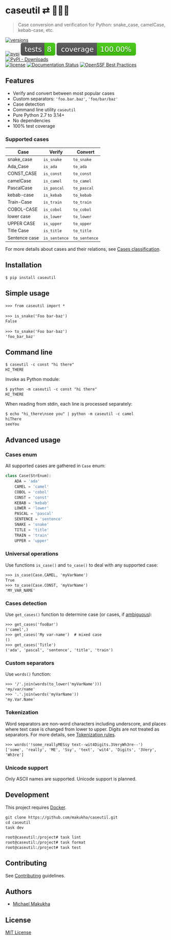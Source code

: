 # caseutil ⇄ 🐍🐫🍢
> Case conversion and verification for Python: snake_case, camelCase, kebab-case, etc.

[![versions](https://img.shields.io/pypi/pyversions/caseutil.svg)](https://pypi.org/project/caseutil)  
[![pypi](https://img.shields.io/pypi/v/caseutil.svg#v0.7.0)](https://pypi.python.org/pypi/caseutil)
[![Tests](https://raw.githubusercontent.com/makukha/caseutil/v0.7.0/docs/badge/tests.svg)](https://github.com/makukha/caseutil)
[![Coverage](https://raw.githubusercontent.com/makukha/caseutil/v0.7.0/docs/badge/coverage.svg)](https://github.com/makukha/caseutil)
[![PyPI - Downloads](https://img.shields.io/pypi/dw/caseutil)](https://pypistats.org/packages/caseutil)  
[![license](https://img.shields.io/github/license/makukha/caseutil.svg)](https://github.com/makukha/caseutil/blob/main/LICENSE)
[![Documentation Status](https://readthedocs.org/projects/caseutil/badge/?version=latest)](https://caseutil.readthedocs.io/en/latest/?badge=latest)
[![OpenSSF Best Practices](https://www.bestpractices.dev/projects/9342/badge)](https://www.bestpractices.dev/projects/9342)

## Features

* Verify and convert between most popular cases
* Custom separators: `'foo.bar.baz'`, `'foo/bar/baz'`
* Case detection
* Command line utility `caseutil`
* Pure Python 2.7 to 3.14+
* No dependencies
* 100% test coverage

### Supported cases

| Case          | Verify        | Convert       |
|---------------|---------------|---------------|
| snake_case    | `is_snake`    | `to_snake`    |
| Ada_Case      | `is_ada`      | `to_ada`      |
| CONST_CASE    | `is_const`    | `to_const`    |
| camelCase     | `is_camel`    | `to_camel`    |
| PascalCase    | `is_pascal`   | `to_pascal`   |
| kebab-case    | `is_kebab`    | `to_kebab`    |
| Train-Case    | `is_train`    | `to_train`    |
| COBOL-CASE    | `is_cobol`    | `to_cobol`    |
| lower case    | `is_lower`    | `to_lower`    |
| UPPER CASE    | `is_upper`    | `to_upper`    |
| Title Case    | `is_title`    | `to_title`    |
| Sentence case | `is_sentence` | `to_sentence` |

For more details about cases and their relations, see [Cases classification](classification.md).

## Installation

```shell
$ pip install caseutil
```

## Simple usage

```doctest
>>> from caseutil import *

>>> is_snake('Foo bar-baz')
False

>>> to_snake('Foo bar-baz')
'foo_bar_baz'
```

## Command line

```shell
$ caseutil -c const "hi there"
HI_THERE
```

Invoke as Python module:
```shell
$ python -m caseutil -c const "hi there"
HI_THERE
```

When reading from stdin, each line is processed separately:
```shell
$ echo "hi_there\nsee you" | python -m caseutil -c camel
hiThere
seeYou
```

## Advanced usage

### Cases enum

All supported cases are gathered in `Case` enum:
```python
class Case(StrEnum):
    ADA = 'ada'
    CAMEL = 'camel'
    COBOL = 'cobol'
    CONST = 'const'
    KEBAB = 'kebab'
    LOWER = 'lower'
    PASCAL = 'pascal'
    SENTENCE = 'sentence'
    SNAKE = 'snake'
    TITLE = 'title'
    TRAIN = 'train'
    UPPER = 'upper'
```

### Universal operations

Use functions `is_case()` and `to_case()` to deal with any supported case:

```doctest
>>> is_case(Case.CAMEL, 'myVarName')
True
>>> to_case(Case.CONST, 'myVarName')
'MY_VAR_NAME'
```

### Cases detection

Use `get_cases()` function to determine case (or cases, if [ambiguous](classification.md#ambiguity)):

```doctest
>>> get_cases('fooBar')
('camel',)
>>> get_cases('My var-name')  # mixed case
()
>>> get_cases('Title')
('ada', 'pascal', 'sentence', 'title', 'train')
```

### Custom separators

Use `words()` function:

```doctest
>>> '/'.join(words(to_lower('myVarName')))
'my/var/name'
>>> '.'.join(words('myVarName'))
'my.Var.Name'
```

### Tokenization

Word separators are non-word characters including underscore, and places where text case is changed from lower to upper. Digits are not treated as separators. For more details, see [Tokenization rules](tokenize.md).

```doctest
>>> words('!some_reallyMESsy text--wit4Digits.3VeryWh3re--')
['some', 'really', 'ME', 'Ssy', 'text', 'wit4', 'Digits', '3Very', 'Wh3re']
```

### Unicode support

Only ASCII names are supported. Unicode support is planned.

## Development

This project requires [Docker](https://www.docker.com).

```shell
git clone https://github.com/makukha/caseutil.git
cd caseutil
task dev
```

```shell
root@caseutil:/project# task lint
root@caseutil:/project# task format
root@caseutil:/project# task test
```

## Contributing

See [Contributing](https://github.com/makukha/caseutil/blob/main/.github/CONTRIBUTING.md) guidelines.

## Authors

* [Michael Makukha](https://github.com/makukha)

## License

[MIT License](https://github.com/makukha/caseutil/blob/main/LICENSE)
